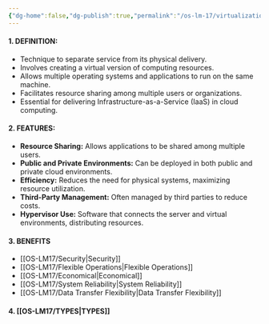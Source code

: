 ```yaml
---
{"dg-home":false,"dg-publish":true,"permalink":"/os-lm-17/virtualization-and-types/","dgPassFrontmatter":true}
---
```


#### 1. DEFINITION:
- Technique to separate service from its physical delivery.
- Involves creating a virtual version of computing resources.
- Allows multiple operating systems and applications to run on the same machine.
- Facilitates resource sharing among multiple users or organizations.
- Essential for delivering Infrastructure-as-a-Service (IaaS) in cloud computing.
#### 2. FEATURES:
- **Resource Sharing:** Allows applications to be shared among multiple users.
- **Public and Private Environments:** Can be deployed in both public and private cloud environments.
- **Efficiency:** Reduces the need for physical systems, maximizing resource utilization.
- **Third-Party Management:** Often managed by third parties to reduce costs.
- **Hypervisor Use:** Software that connects the server and virtual environments, distributing resources.
#### 3. BENEFITS
- [[OS-LM17/Security\|Security]]
- [[OS-LM17/Flexible Operations\|Flexible Operations]]
- [[OS-LM17/Economical\|Economical]]
- [[OS-LM17/System Reliability\|System Reliability]]
- [[OS-LM17/Data Transfer Flexibility\|Data Transfer Flexibility]]
#### 4. [[OS-LM17/TYPES\|TYPES]]